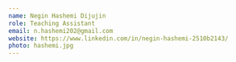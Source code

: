 ```yaml
---
name: Negin Hashemi Dijujin
role: Teaching Assistant
email: n.hashemi202@gmail.com
website: https://www.linkedin.com/in/negin-hashemi-2510b2143/
photo: hashemi.jpg
---
```

